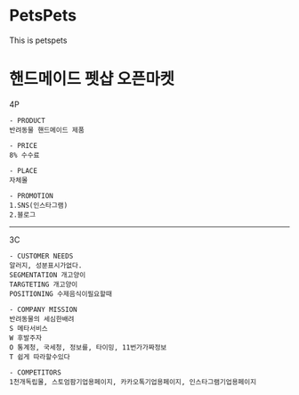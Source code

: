 # PetsPets
This is petspets 

핸드메이드 펫샵 오픈마켓
===

4P
```
- PRODUCT
반려동물 핸드메이드 제품

- PRICE
8% 수수료

- PLACE
자체몰

- PROMOTION
1.SNS(인스타그램) 
2.블로그

```

---

3C
```
- CUSTOMER NEEDS
알러지, 성분표시가없다.
SEGMENTATION 개고양이 
TARGTETING 개고양이
POSITIONING 수제음식이필요할때

- COMPANY MISSION 
반려동물의 세심한배려
S 메타서비스 
W 후발주자  
O 통계청, 국세청, 정보를, 타이밍, 11번가가짜정보  
T 쉽게 따라할수있다 

- COMPETITORS
1천개독립몰, 스토엄팜기업용페이지, 카카오톡기업용페이지, 인스타그램기업용페이지

```
